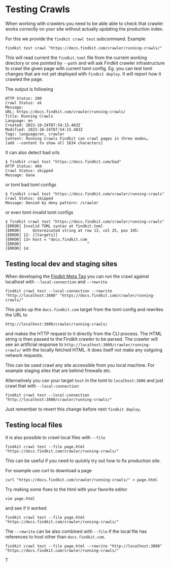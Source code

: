 # Testing Crawls

When working with crawlers you need to be able able to check that crawler works
correctly on your site without actually updating the production index.

For this we provide the `findkit crawl test` subcommand. Example

```
findkit test crawl "https://docs.findkit.com/crawler/running-crawls/"
```

This will read current the `findkit.toml` file from the current working
directory or one pointed by `--path` and will ask Findkit crawler
infrastructure to crawl the given page with current toml config. Eg. you can
test toml changes that are not yet deployed with `findkit deploy`. It will report
how it crawled the page.

The output is following

```
HTTP Status: 200
Crawl Status: ok
Message:
URL: https://docs.findkit.com/crawler/running-crawls/
Title: Running Crawls
Language: en
Created: 2023-10-24T07:54:15.483Z
Modified: 2023-10-24T07:54:15.483Z
Tags: language/en, crawler
Content: Running Crawls Findkit can crawl pages in three modes…
[add --content to show all 1634 characters]
```

It can also detect bad urls

```
$ findkit crawl test "https://docs.findkit.com/bad"
HTTP Status: 404
Crawl Status: skipped
Message: Gone
```

or toml bad toml configs

```
$ findkit crawl test "https://docs.findkit.com/crawler/running-crawls"
Crawl Status: skipped
Message: Denied by deny pattern: /crawler
```

or even toml invalid toml configs

```
$ findkit crawl test "https://docs.findkit.com/crawler/running-crawls"
[ERROR] Invalid TOML syntax at findkit.toml
[ERROR]     Unterminated string at row 13, col 25, pos 345:
[ERROR] 12: [[targets]]
[ERROR] 13> host = "docs.findkit.com
[ERROR]                             ^
[ERROR] 14:
```

## Testing local dev and staging sites

When developing the [Findkit Meta Tag](/crawler/meta-tag) you can run the crawl
against localhost with `--local-connection` and `--rewrite`

```
findkit crawl test --local-connection --rewrite "http://localhost:3000" "https://docs.findkit.com/crawler/running-crawls/"
```

This picks up the `docs.findkit.com` target from the toml config and rewrites the URL to

```
http://localhost:3000/crawler/running-crawls/
```

and makes the HTTP request to it directly from the CLI process. The HTML string
is then passed to the Findkit crawler to be parsed. The crawler will see an
artificial response to `http://localhost:3000/crawler/running-crawls/` with
the locally fetched HTML. It does itself not make any outgoing network requests.

This can be used crawl any site accessible from you local machine. For example
staging sites that are behind firewalls etc.

Alternatively you can your target `host` in the toml to `localhost:3000` and
just crawl that with `--local-connection`:

```
findkit crawl test --local-connection "http://localhost:3000/crawler/running-crawls/"
```

Just remember to revert this change before next `findkit deploy`.

## Testing local files

It is also possible to crawl local files with `--file`

```
findkit crawl test --file page.html "https://docs.findkit.com/crawler/running-crawls/"
```

This can be useful if you need to quickly try out how to fix production site.

For example use curl to download a page

```
curl "https://docs.findkit.com/crawler/running-crawls/" > page.html
```

Try making some fixes to the html with your favorite editor

```
vim page.html
```

and see if it worked

```
findkit crawl test --file page.html "https://docs.findkit.com/crawler/running-crawls/"
```

The `--rewrite` can be also combined with `--file` if the local file has
references to host other than `docs.findkit.com`.

```
findkit crawl test --file page.html --rewrite "http://localhost:3000" "https://docs.findkit.com/crawler/running-crawls/"
```

T
